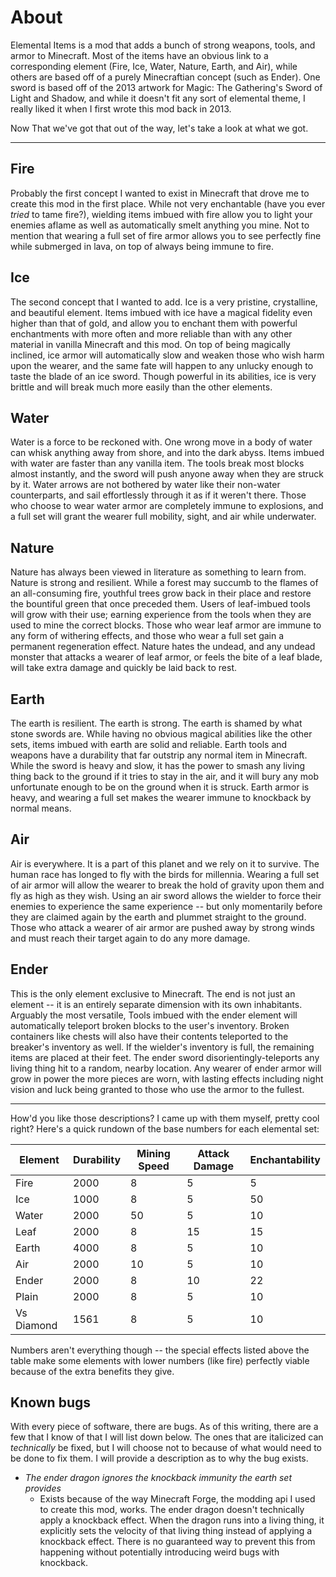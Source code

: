 # About
Elemental Items is a mod that adds a bunch of strong weapons, tools, and armor to Minecraft. Most of the items have an obvious link to a corresponding element (Fire, Ice, Water, Nature, Earth, and Air), while others are based off of a purely Minecraftian concept (such as Ender). One sword is based off of the 2013 artwork for Magic: The Gathering's Sword of Light and Shadow, and while it doesn't fit any sort of elemental theme, I really liked it when I first wrote this mod back in 2013. 

Now That we've got that out of the way, let's take a look at what we got. 
<hr />

## Fire

Probably the first concept I wanted to exist in Minecraft that drove me to create this mod in the first place. While not very enchantable (have you ever _tried_ to tame fire?), wielding items imbued with fire allow you to light your enemies aflame as well as automatically smelt anything you mine. Not to mention that wearing a full set of fire armor allows you to see perfectly fine while submerged in lava, on top of always being immune to fire. 

## Ice

The second concept that I wanted to add. Ice is a very pristine, crystalline, and beautiful element. Items imbued with ice have a magical fidelity even higher than that of gold, and allow you to enchant them with powerful enchantments with more often and more reliable than with any other material in vanilla Minecraft and this mod. On top of being magically inclined, ice armor will automatically slow and weaken those who wish harm upon the wearer, and the same fate will happen to any unlucky enough to taste the blade of an ice sword. Though powerful in its abilities, ice is very brittle and will break much more easily than the other elements.

## Water

Water is a force to be reckoned with. One wrong move in a body of water can whisk anything away from shore, and into the dark abyss. Items imbued with water are faster than any vanilla item. The tools break most blocks almost instantly, and the sword will push anyone away when they are struck by it. Water arrows are not bothered by water like their non-water counterparts, and sail effortlessly through it as if it weren't there. Those who choose to wear water armor are completely immune to explosions, and a full set will grant the wearer full mobility, sight, and air while underwater. 

## Nature

Nature has always been viewed in literature as something to learn from. Nature is strong and resilient. While a forest may succumb to the flames of an all-consuming fire, youthful trees grow back in their place and restore the bountiful green that once preceded them. Users of leaf-imbued tools will grow with their use; earning experience from the tools when they are used to mine the correct blocks. Those who wear leaf armor are immune to any form of withering effects, and those who wear a full set gain a permanent regeneration effect. Nature hates the undead, and any undead monster that attacks a wearer of leaf armor, or feels the bite of a leaf blade, will take extra damage and quickly be laid back to rest.

## Earth

The earth is resilient. The earth is strong. The earth is shamed by what stone swords are. While having no obvious magical abilities like the other sets, items imbued with earth are solid and reliable. Earth tools and weapons have a durability that far outstrip any normal item in Minecraft. While the sword is heavy and slow, it has the power to smash any living thing back to the ground if it tries to stay in the air, and it will bury any mob unfortunate enough to be on the ground when it is struck. Earth armor is heavy, and wearing a full set makes the wearer immune to knockback by normal means.

## Air

Air is everywhere. It is a part of this planet and we rely on it to survive. The human race has longed to fly with the birds for millennia. Wearing a full set of air armor will allow the wearer to break the hold of gravity upon them and fly as high as they wish. Using an air sword allows the wielder to force their enemies to experience the same experience -- but only momentarily before they are claimed again by the earth and plummet straight to the ground. Those who attack a wearer of air armor are pushed away by strong winds and must reach their target again to do any more damage.

## Ender

This is the only element exclusive to Minecraft. The end is not just an element -- it is an entirely separate dimension with its own inhabitants. Arguably the most versatile, Tools imbued with the ender element will automatically teleport broken blocks to the user's inventory. Broken containers like chests will also have their contents teleported to the breaker's inventory as well. If the wielder's inventory is full, the remaining items are placed at their feet. The ender sword disorientingly-teleports any living thing hit to a random, nearby location. Any wearer of ender armor will grow in power the more pieces are worn, with lasting effects including night vision and luck being granted to those who use the armor to the fullest. 

<hr />
How'd you like those descriptions? I came up with them myself, pretty cool right? Here's a quick rundown of the base numbers for each elemental set:

Element | Durability | Mining Speed | Attack Damage | Enchantability
--------|------------|--------------|---------------|-------------------
Fire       |2000|8 |5 |5
Ice        |1000|8 |5 |50
Water      |2000|50|5 |10
Leaf       |2000|8 |15|15
Earth      |4000|8 |5 |10
Air        |2000|10|5 |10
Ender      |2000|8 |10 |22
Plain      |2000|8 |5 |10
Vs Diamond |1561|8 |5 |10

Numbers aren't everything though -- the special effects listed above the table make some elements with lower numbers (like fire) perfectly viable because of the extra benefits they give. 

## Known bugs
With every piece of software, there are bugs. As of this writing, there are a few that I know of that I will list down below. The ones that are italicized can _technically_ be fixed, but I will choose not to because of what would need to be done to fix them. I will provide a description as to why the bug exists.

* _The ender dragon ignores the knockback immunity the earth set provides_
  - Exists because of the way Minecraft Forge, the modding api I used to create this mod, works. The ender dragon doesn't technically apply a knockback effect. When the dragon runs into a living thing, it explicitly sets the velocity of that living thing instead of applying a knockback effect. There is no guaranteed way to prevent this from happening without potentially introducing weird bugs with knockback.
